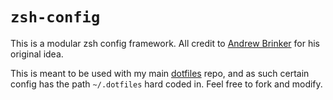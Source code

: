 # `zsh-config`

This is a modular zsh config framework. All credit to [Andrew Brinker](https://github.com/AndrewBrinker/zsh)
for his original idea.

This is meant to be used with my main [dotfiles](https://github.com/issmirnov/dotfiles) repo, and as such certain
config has the path `~/.dotfiles` hard coded in. Feel free to fork and modify.
